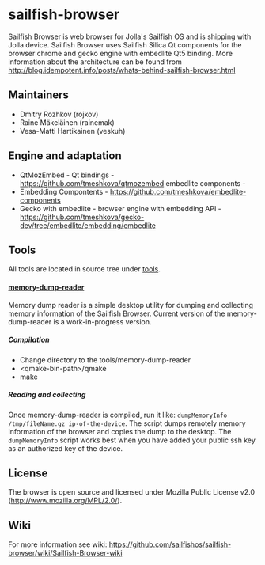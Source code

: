 sailfish-browser
================
Sailfish Browser is web browser for Jolla's Sailfish OS and is shipping with Jolla device. Sailfish Browser uses Sailfish Silica Qt components for the browser chrome and gecko engine with embedlite Qt5 binding.
More information about the architecture can be found from http://blog.idempotent.info/posts/whats-behind-sailfish-browser.html

Maintainers
-----------
- Dmitry Rozhkov (rojkov)
- Raine Mäkeläinen (rainemak)
- Vesa-Matti Hartikainen (veskuh)

Engine and adaptation
---------------------
- QtMozEmbed - Qt bindings - https://github.com/tmeshkova/qtmozembed
embedlite components - 
- Embedding Compontents - https://github.com/tmeshkova/embedlite-components
- Gecko with embedlite - browser engine with embedding API - https://github.com/tmeshkova/gecko-dev/tree/embedlite/embedding/embedlite  

Tools
-----
All tools are located in source tree under [tools](https://github.com/sailfishos/sailfish-browser/tree/master/tools).

#### [memory-dump-reader](https://github.com/sailfishos/sailfish-browser/tree/master/tools/memory-dump-reader)

Memory dump reader is a simple desktop utility for dumping and collecting memory information of the Sailfish Browser.
Current version of the memory-dump-reader is a work-in-progress version.

##### Compilation

- Change directory to the tools/memory-dump-reader
- \<qmake-bin-path\>/qmake
- make

##### Reading and collecting

Once memory-dump-reader is compiled, run it like: ```dumpMemoryInfo /tmp/fileName.gz ip-of-the-device```.
The script dumps remotely memory information of the browser and copies the dump to the desktop.
The ```dumpMemoryInfo``` script works best when you have added your public ssh key as an authorized key of the device.

License
-------
The browser is open source and licensed under Mozilla Public License v2.0 (http://www.mozilla.org/MPL/2.0/).

Wiki
----
For more information see wiki: https://github.com/sailfishos/sailfish-browser/wiki/Sailfish-Browser-wiki
